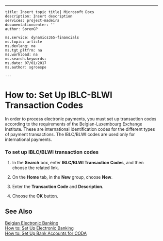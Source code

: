 ---
    title: Insert topic title| Microsoft Docs
    description: Insert description
    services: project-madeira
    documentationcenter: ''
    author: SorenGP

    ms.service: dynamics365-financials
    ms.topic: article
    ms.devlang: na
    ms.tgt_pltfrm: na
    ms.workload: na
    ms.search.keywords:
    ms.date: 07/01/2017
    ms.author: sgroespe

    ---
# How to: Set Up IBLC-BLWI Transaction Codes
In order to process electronic payments, you must set up transaction codes according to the requirements of the Belgian-Luxembourg Exchange Institute. These are international identification codes for the different types of payment transactions. The IBLC\/BLWI codes are used only for international payments.  
  
### To set up IBLC\/BLWI transaction codes  
  
1.  In the **Search** box, enter **IBLC\/BLWI Transaction Codes**, and then choose the related link.  
  
2.  On the **Home** tab, in the **New** group, choose **New**.  
  
3.  Enter the **Transaction Code** and **Description**.  
  
4.  Choose the **OK** button.  
  
## See Also  
 [Belgian Electronic Banking](../../LocalFunctionalityForMicrosoftDynamicsNav2016/Belgium/belgian-electronic-banking.md)   
 [How to: Set Up Electronic Banking](../../LocalFunctionalityForMicrosoftDynamicsNav2016/Belgium/how-to-set-up-electronic-banking.md)   
 [How to: Set Up Bank Accounts for CODA](../../LocalFunctionalityForMicrosoftDynamicsNav2016/Belgium/how-to-set-up-bank-accounts-for-coda.md)